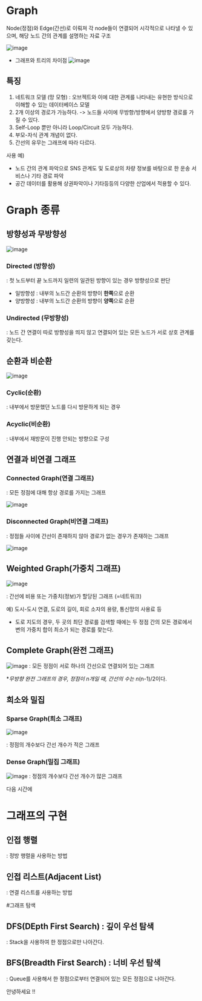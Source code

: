 # Graph
Node(정점)와 Edge(간선)로 이뤄져 각 node들이 연결되어 시각적으로 나타낼 수 있으며, 해당 노드 간의 관계를 설명하는 자료 구조

![image](https://github.com/study-from-goorm/computer_science/assets/148074385/13da9d18-95a4-4b02-b52b-04575053afca)

* 그래프와 트리의 차이점
  ![image](https://github.com/study-from-goorm/computer_science/assets/148074385/b3f6de6d-e976-4378-92d2-5c4148172885)


## 특징
1. 네트워크 모델 (망 모형)
: 오브젝트와 이에 대한 관계를 나타내는 유현한 방식으로 이해할 수 있는 데이터베이스 모델  
2. 2개 이상의 경로가 가능하다. -> 노드들 사이에 무방향/방향에서 양방향 경로를 가질 수 있다.
3. Self-Loop 뿐만 아니라 Loop/Circuit 모두 가능하다.
4. 부모-자식 관계 개념이 없다.
5. 간선의 유무는 그래프에 따라 다르다.

사용 예) 
- 노드 간의 관계 파악으로 SNS 관계도 및 도로상의 차량 정보를 바탕으로 한 운송 서비스나 기타 경로 파악 
- 공간 데이터를 활용해 상권파악이나 기타등등의 다양한 산업에서 적용할 수 있다.

# Graph 종류
## 방향성과 무방향성

![image](https://github.com/study-from-goorm/computer_science/assets/148074385/2f267143-6bbf-4352-904d-58a245822cd3)

### Directed (방향성)
: 첫 노드부터 끝 노드까지 일련의 일관된 방향이 있는 경우 방향성으로 판단
- 일방향성 : 내부의 노드간 순환의 방향이 **한쪽**으로 순환
- 양방향성 : 내부의 노드간 순환의 방향이 **양쪽**으로 순환

### Undirected (무방향성)
: 노드 간 연결이 따로 방향성을 띄지 않고 연결되어 있는 모든 노드가 서로 상호 관계를 갖는다.

## 순환과 비순환

![image](https://github.com/study-from-goorm/computer_science/assets/148074385/7e4a6ffa-40ce-46f3-9a45-10abd02eef50)

### Cyclic(순환)
: 내부에서 방문했던 노드를 다시 방문하게 되는 경우
### Acyclic(비순환)
: 내부에서 재방문이 진행 안되는 방향으로 구성

## 연결과 비연결 그래프
### Connected Graph(연결 그래프)
: 모든 정점에 대해 항상 경로를 가지는 그래프

![image](https://github.com/Hyejin724/computer_science/assets/148074385/9ca8c64f-bf60-44bd-bfc8-bbe6233b4e45)

### Disconnected Graph(비연결 그래프)
: 정점들 사이에 간선이 존재하지 않아 경로가 없는 경우가 존재하는 그래프

![image](https://github.com/Hyejin724/computer_science/assets/148074385/7dfe7c1f-dfcd-4245-9b71-190b723b6286)

## Weighted Graph(가중치 그래프)
![image](https://github.com/Hyejin724/computer_science/assets/148074385/dfc21a88-45d0-4d00-804b-350ba3b0f89a)

: 간선에 비용 또는 가중치(정보)가 할당된 그래프 (=네트워크)

예) 도시-도시 연결, 도로의 길이, 회로 소자의 용량, 통신망의 사용료 등
* 도로 지도의 경우, 두 곳의 최단 경로를 검색할 때에는 두 정점 간의 모든 경로에서 변의 가중치 합이 최소가 되는 경로를 찾는다.

## Complete Graph(완전 그래프)
![image](https://github.com/Hyejin724/computer_science/assets/148074385/25ac4787-94d2-4af9-82b6-02e28dae5ce9)
: 모든 정점이 서로 하나의 간선으로 연결되어 있는 그래프

**무방향 완전 그래프의 경우, 정점이 n개일 때, 간선의 수는 n*(n-1)/2이다.

## 희소와 밀집
### Sparse Graph(희소 그래프)
![image](https://github.com/Hyejin724/computer_science/assets/148074385/b3ab6787-0852-4cb7-8e63-b29f7e664072)

: 정점의 개수보다 간선 개수가 적은 그래프

### Dense Graph(밀집 그래프)
![image](https://github.com/Hyejin724/computer_science/assets/148074385/adccd9fc-7cda-44d0-b96b-a2c8549da0a8)
: 정점의 개수보다 간선 개수가 많은 그래프




다음 시간에

# 그래프의 구현
## 인접 행렬 
: 정방 행렬을 사용하는 방법
## 인접 리스트(Adjacent List)
: 연결 리스트를 사용하는 방법

#그래프 탐색
## DFS(DEpth First Search) : 깊이 우선 탐색
: Stack을 사용하여 한 정점으로만 나아간다.

## BFS(Breadth First Search) : 너비 우선 탐색
: Queue를 사용해서 한 정점으로부터 연결되어 있는 모든 정점으로 나아간다.

안녕하세요 !!